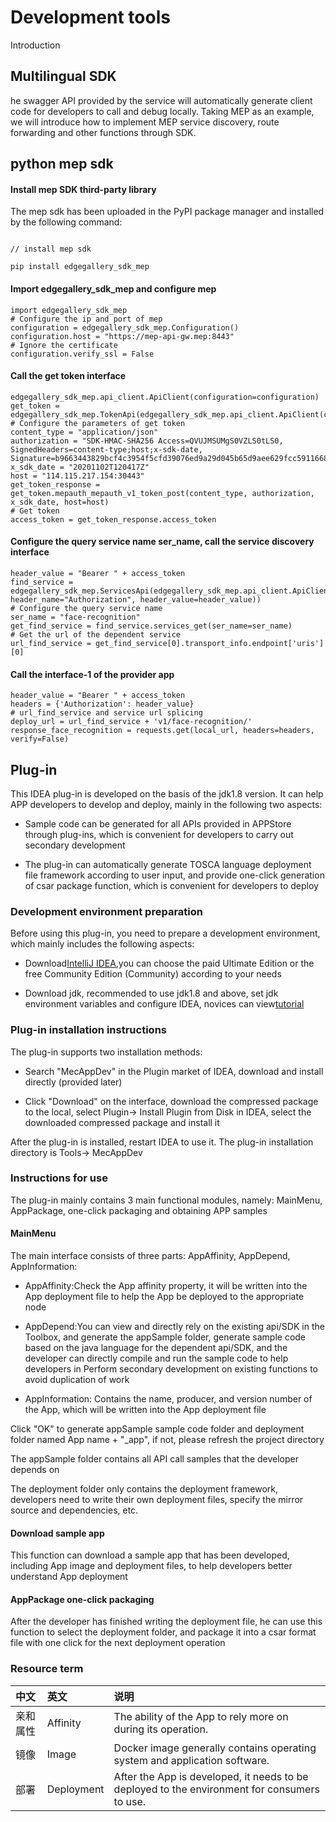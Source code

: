 # Development tools
Introduction
## Multilingual SDK
he swagger API provided by the service will automatically generate client code for developers to call and debug locally. Taking MEP as an example, we will introduce how to implement MEP service discovery, route forwarding and other functions through SDK.

## python mep sdk
#### Install mep SDK third-party library
The mep sdk has been uploaded in the PyPI package manager and installed by the following command:

```

// install mep sdk

pip install edgegallery_sdk_mep

```

#### Import edgegallery_sdk_mep and configure mep
```
import edgegallery_sdk_mep
# Configure the ip and port of mep
configuration = edgegallery_sdk_mep.Configuration()
configuration.host = "https://mep-api-gw.mep:8443"
# Ignore the certificate
configuration.verify_ssl = False

```
####  Call the get token interface
```
edgegallery_sdk_mep.api_client.ApiClient(configuration=configuration)
get_token = edgegallery_sdk_mep.TokenApi(edgegallery_sdk_mep.api_client.ApiClient(configuration=configuration))
# Configure the parameters of get token
content_type = "application/json"
authorization = "SDK-HMAC-SHA256 Access=QVUJMSUMgS0VZLS0tLS0, SignedHeaders=content-type;host;x-sdk-date, Signature=b9663443829bcf4c3954f5cfd39076ed9a29d045b65d9aee629fcc5911668384"
x_sdk_date = "20201102T120417Z"
host = "114.115.217.154:30443"
get_token_response = get_token.mepauth_mepauth_v1_token_post(content_type, authorization, x_sdk_date, host=host)
# Get token
access_token = get_token_response.access_token

```
#### Configure the query service name ser_name, call the service discovery interface
```
header_value = "Bearer " + access_token
find_service = edgegallery_sdk_mep.ServicesApi(edgegallery_sdk_mep.api_client.ApiClient(configuration=configuration, header_name="Authorization", header_value=header_value))
# Configure the query service name
ser_name = "face-recognition"
get_find_service = find_service.services_get(ser_name=ser_name)
# Get the url of the dependent service
url_find_service = get_find_service[0].transport_info.endpoint['uris'][0]

```

#### Call the interface-1 of the provider app
```
header_value = "Bearer " + access_token
headers = {'Authorization': header_value}
# url_find_service and service url splicing
deploy_url = url_find_service + 'v1/face-recognition/'
response_face_recognition = requests.get(local_url, headers=headers, verify=False)

```

## Plug-in

This IDEA plug-in is developed on the basis of the jdk1.8 version. It can help APP developers to develop and deploy, mainly in the following two aspects:

- Sample code can be generated for all APIs provided in APPStore through plug-ins, which is convenient for developers to carry out secondary development

- The plug-in can automatically generate TOSCA language deployment file framework according to user input, and provide one-click generation of csar package function, which is convenient for developers to deploy 

### Development environment preparation

Before using this plug-in, you need to prepare a development environment, which mainly includes the following aspects:

- Download[IntelliJ IDEA](https://www.jetbrains.com/idea/),you can choose the paid Ultimate Edition or the free Community Edition (Community) according to your needs

- Download jdk, recommended to use jdk1.8 and above, set jdk environment variables and configure IDEA, novices can view[tutorial](https://blog.csdn.net/nobb111/article/details/77116259)


### Plug-in installation instructions

The plug-in supports two installation methods:

- Search "MecAppDev" in the Plugin market of IDEA, download and install directly (provided later)

- Click "Download" on the interface, download the compressed package to the local, select Plugin-> Install Plugin from Disk in IDEA, select the downloaded compressed package and install it

After the plug-in is installed, restart IDEA to use it. The plug-in installation directory is Tools-> MecAppDev


### Instructions for use

The plug-in mainly contains 3 main functional modules, namely: MainMenu, AppPackage, one-click packaging and obtaining APP samples

#### MainMenu

The main interface consists of three parts: AppAffinity, AppDepend, AppInformation:

- AppAffinity:Check the App affinity property, it will be written into the App deployment file to help the App be deployed to the appropriate node

- AppDepend:You can view and directly rely on the existing api/SDK in the Toolbox, and generate the appSample folder, generate sample code based on the java language for the dependent api/SDK, and the developer can directly compile and run the sample code to help developers in Perform secondary development on existing functions to avoid duplication of work

- AppInformation: Contains the name, producer, and version number of the App, which will be written into the App deployment file

Click "OK" to generate appSample sample code folder and deployment folder named App name + "_app", if not, please refresh the project directory

The appSample folder contains all API call samples that the developer depends on

The deployment folder only contains the deployment framework, developers need to write their own deployment files, specify the mirror source and dependencies, etc.

#### Download sample app

This function can download a sample app that has been developed, including App image and deployment files, to help developers better understand App deployment

#### AppPackage one-click packaging

After the developer has finished writing the deployment file, he can use this function to select the deployment folder, and package it into a csar format file with one click for the next deployment operation

### Resource term
|中文|英文|说明|
|:-|:-|:-|
|亲和属性|Affinity|The ability of the App to rely more on during its operation.|
|镜像|Image|Docker image generally contains operating system and application software.|
|部署|Deployment|After the App is developed, it needs to be deployed to the environment for consumers to use.|